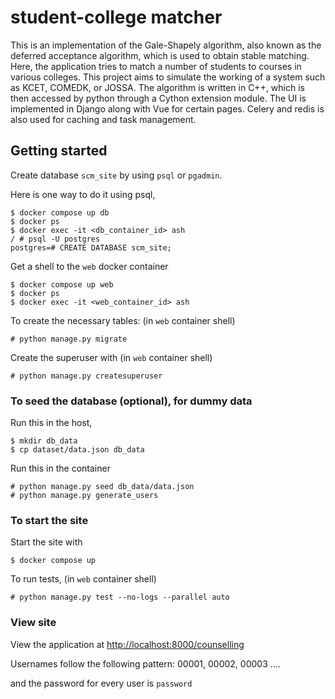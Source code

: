 # student-college matcher
This is an implementation of the Gale-Shapely algorithm, also known as the deferred acceptance algorithm, which is used to obtain stable matching. Here, the application tries to match a number of students to courses in various colleges. This project aims to simulate the working of a system such as KCET, COMEDK, or JOSSA.
The algorithm is written in C++, which is then accessed by python through a Cython extension module. The UI is implemented in Django along with Vue for certain pages. Celery and redis is also used for caching and task management.

## Getting started

Create database `scm_site` by using `psql` or `pgadmin`.

Here is one way to do it using psql,
```
$ docker compose up db
$ docker ps
$ docker exec -it <db_container_id> ash
/ # psql -U postgres
postgres=# CREATE DATABASE scm_site;
```

Get a shell to the `web` docker container
```
$ docker compose up web
$ docker ps
$ docker exec -it <web_container_id> ash
```

To create the necessary tables: (in `web` container shell)
```
# python manage.py migrate 
```

Create the superuser with (in `web` container shell)
```
# python manage.py createsuperuser
```

### To seed the database (optional), for dummy data
Run this in the host,
```
$ mkdir db_data
$ cp dataset/data.json db_data
```
Run this in the container
```
# python manage.py seed db_data/data.json
# python manage.py generate_users
```

### To start the site
Start the site with
```
$ docker compose up
```

To run tests, (in `web` container shell)
```
# python manage.py test --no-logs --parallel auto
```

### View site

View the application at [http://localhost:8000/counselling](http://localhost:8000/dashboard)

Usernames follow the following pattern: 00001, 00002, 00003 ....

and the password for every user is `password`
